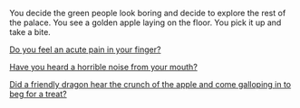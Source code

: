 You decide the green people look boring and decide to explore the rest of the palace.
You see a golden apple laying on the floor.
You pick it up and take a bite.

[Do you feel an acute pain in your finger?](acute-pain/acute-pain.md)

[Have you heard a horrible noise from your mouth?](horrible-noise/horrible-noise.md)

[Did a friendly dragon hear the crunch of the apple and come galloping in to beg
for a treat?](friendly-dragon/friendly-dragon.md)

